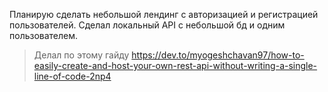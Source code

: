 Планирую сделать небольшой лендинг с авторизацией и регистрацией пользователей. Сделал локальный API с небольшой бд и одним пользователем. 
> Делал по этому гайду https://dev.to/myogeshchavan97/how-to-easily-create-and-host-your-own-rest-api-without-writing-a-single-line-of-code-2np4
